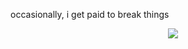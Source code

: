 occasionally, i get paid to break things <div style="float:right;width:50%;">
![](https://komarev.com/ghpvc/?username=garmir)
</div>
